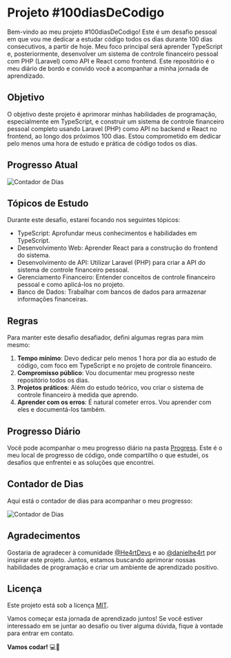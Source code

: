 # Projeto #100diasDeCodigo

Bem-vindo ao meu projeto #100diasDeCodigo! Este é um desafio pessoal em que vou me dedicar a estudar código todos os dias durante 100 dias consecutivos, a partir de hoje. Meu foco principal será aprender TypeScript e, posteriormente, desenvolver um sistema de controle financeiro pessoal com PHP (Laravel) como API e React como frontend. Este repositório é o meu diário de bordo e convido você a acompanhar a minha jornada de aprendizado.

## Objetivo

O objetivo deste projeto é aprimorar minhas habilidades de programação, especialmente em TypeScript, e construir um sistema de controle financeiro pessoal completo usando Laravel (PHP) como API no backend e React no frontend, ao longo dos próximos 100 dias. Estou comprometido em dedicar pelo menos uma hora de estudo e prática de código todos os dias.

## Progresso Atual

![Contador de Dias](https://img.shields.io/badge/Days%20of%20Code-3-blue)

## Tópicos de Estudo

Durante este desafio, estarei focando nos seguintes tópicos:

- TypeScript: Aprofundar meus conhecimentos e habilidades em TypeScript.
- Desenvolvimento Web: Aprender React para a construção do frontend do sistema.
- Desenvolvimento de API: Utilizar Laravel (PHP) para criar a API do sistema de controle financeiro pessoal.
- Gerenciamento Financeiro: Entender conceitos de controle financeiro pessoal e como aplicá-los no projeto.
- Banco de Dados: Trabalhar com bancos de dados para armazenar informações financeiras.

## Regras

Para manter este desafio desafiador, defini algumas regras para mim mesmo:

1. **Tempo mínimo**: Devo dedicar pelo menos 1 hora por dia ao estudo de código, com foco em TypeScript e no projeto de controle financeiro.
2. **Compromisso público**: Vou documentar meu progresso neste repositório todos os dias.
3. **Projetos práticos**: Além do estudo teórico, vou criar o sistema de controle financeiro à medida que aprendo.
4. **Aprender com os erros**: É natural cometer erros. Vou aprender com eles e documentá-los também.

## Progresso Diário

Você pode acompanhar o meu progresso diário na pasta [Progress](/progress). Este é o meu local de progresso de código, onde compartilho o que estudei, os desafios que enfrentei e as soluções que encontrei.

## Contador de Dias

Aqui está o contador de dias para acompanhar o meu progresso:

![Contador de Dias](https://img.shields.io/badge/Days%20of%20Code-3-blue)

## Agradecimentos

Gostaria de agradecer à comunidade [@He4rtDevs](https://twitter.com/He4rtDevs) e ao [@danielhe4rt](https://twitter.com/danielhe4rt) por inspirar este projeto. Juntos, estamos buscando aprimorar nossas habilidades de programação e criar um ambiente de aprendizado positivo.

## Licença

Este projeto está sob a licença [MIT](LICENSE).

Vamos começar esta jornada de aprendizado juntos! Se você estiver interessado em se juntar ao desafio ou tiver alguma dúvida, fique à vontade para entrar em contato.

**Vamos codar!** 💻🚀
